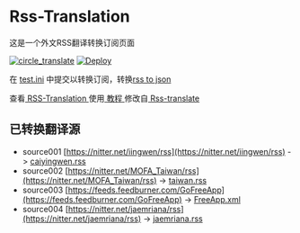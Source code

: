 # Rss-Translation

这是一个外文RSS翻译转换订阅页面 

[![circle_translate](https://github.com/okzhoubo/Rss-Translation/actions/workflows/circle_translate.yml/badge.svg)](https://github.com/okzhoubo/Rss-Translation/actions/workflows/circle_translate.yml)
[![Deploy](https://github.com/okzhoubo/Rss-Translation/actions/workflows/jekyll-gh-pages.yml/badge.svg)](https://github.com/okzhoubo/Rss-Translation/actions/workflows/jekyll-gh-pages.yml)

在 [test.ini](https://github.com/okzhoubo/Rss-Translation/blob/main/test.ini) 中提交以转换订阅，转换[rss to json](https://rss2json.com/)

查看[ RSS-Translation ](https://okzhoubo.github.io/RSS-Translation)使用[ 教程 ](https://www.okzhoubo.net/tutorial/644)修改自[ Rss-translate ](https://github.com/rcy1314/Rss-Translation/)

## 已转换翻译源

 - source001 [https://nitter.net/iingwen/rss](https://nitter.net/iingwen/rss) -> [caiyingwen.rss](rss/caiyingwen.rss)
 - source002 [https://nitter.net/MOFA_Taiwan/rss](https://nitter.net/MOFA_Taiwan/rss) -> [taiwan.rss](rss/taiwan.rss)
 - source003 [https://feeds.feedburner.com/GoFreeApp](https://feeds.feedburner.com/GoFreeApp) -> [FreeApp.xml](rss/FreeApp.xml)
 - source004 [https://nitter.net/jaemriana/rss](https://nitter.net/jaemriana/rss) -> [jaemriana.rss](rss/jaemriana.rss)
